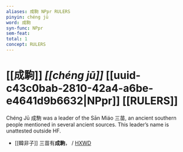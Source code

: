 ```yaml
---
aliases: 成駒 NPpr RULERS
pinyin: chéng jū
word: 成駒
syn-func: NPpr
sem-feat: 
total: 1
concept: RULERS 
---
```

# [[成駒]] *[[chéng jū]]*  [[uuid-c43c0bab-2810-42a4-a6be-e4641d9b6632|NPpr]] [[RULERS]]
Chéng Jū 成駒 was a leader of the Sān Miáo 三苗, an ancient southern people mentioned in several ancient sources. This leader’s name is unattested outside HF.
 - [[韓非子]] 三苗有**成駒**，
                     / [HXWD](https://hxwd.org/textview.html?location=KR3c0005_tls_044-5a.4)